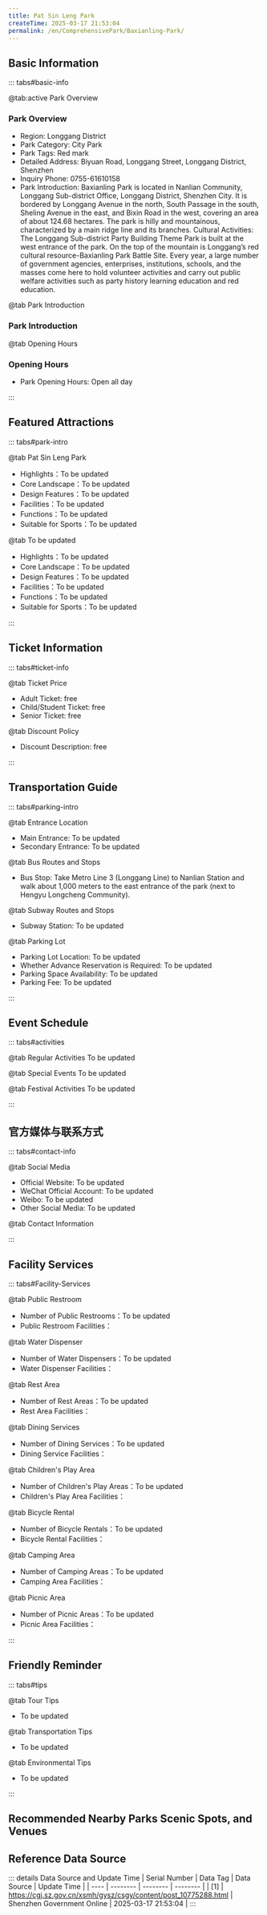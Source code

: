 ```yaml
---
title: Pat Sin Leng Park
createTime: 2025-03-17 21:53:04
permalink: /en/ComprehensivePark/Baxianling-Park/
---
```



<script setup>
import ImageSwiper from '/.vuepress/theme/components/ImageSwiper.vue'
// 轮播图数据
const swiperItems = [
    {
                link: 'https://cgj.sz.gov.cn/img/4/4005/4005962/10775288.jpg',
                title: 'Pat Sin Leng Park',
                description: '',
                author: 'Shenzhen Government Online',
                date: '2025/03/17'
                },
  {
                link: 'https://cgj.sz.gov.cn/img/4/4005/4005962/10775288.jpg',
                title: 'Pat Sin Leng Park',
                description: '',
                author: 'Shenzhen Government Online',
                date: '2025/03/17'
                }
]
// 配置项
const swiperConfig = {
  height: 500,
  showInfo: true
}
</script>
<!-- 轮播图组件 -->
<ImageSwiper :items="swiperItems" :config="swiperConfig" />



## Basic Information

::: tabs#basic-info

@tab:active Park Overview
### Park Overview
- Region: Longgang District
- Park Category: City Park
- Park Tags: Red mark
- Detailed Address: Biyuan Road, Longgang Street, Longgang District, Shenzhen
- Inquiry Phone: 0755-61610158
- Park Introduction: Baxianling Park is located in Nanlian Community, Longgang Sub-district Office, Longgang District, Shenzhen City. It is bordered by Longgang Avenue in the north, South Passage in the south, Sheling Avenue in the east, and Bixin Road in the west, covering an area of about 124.68 hectares. The park is hilly and mountainous, characterized by a main ridge line and its branches. Cultural Activities: The Longgang Sub-district Party Building Theme Park is built at the west entrance of the park. On the top of the mountain is Longgang’s red cultural resource-Baxianling Park Battle Site. Every year, a large number of government agencies, enterprises, institutions, schools, and the masses come here to hold volunteer activities and carry out public welfare activities such as party history learning education and red education.

@tab Park Introduction
### Park Introduction
@tab Opening Hours
### Opening Hours
- Park Opening Hours: Open all day

:::

## Featured Attractions

::: tabs#park-intro

@tab Pat Sin Leng Park
<ImageCard
image="https://cgj.sz.gov.cn/images/index20230710_1.png"
    title="Pat Sin Leng Park"
    description="There is a lawn area of about 10,000 square meters at the west entrance of the park, where more than 320 yellow bell trees are planted, and more than 500 royal purple bauhinia trees are planted at the east entrance. During the peak flowering period every year, it attracts a large number of citizens and tourists to enjoy the flowers and have picnics, which has become a major cultural landscape of the park. There is a 3.5-kilometer greenway in the park, with lush trees and clear air, which is a good place for nearby residents to relax and exercise."
    date=""
    author="Shenzhen Government Online"
/>


- Highlights：To be updated
- Core Landscape：To be updated
- Design Features：To be updated
- Facilities：To be updated
- Functions：To be updated
- Suitable for Sports：To be updated

@tab To be updated
<ImageCard
image="https://cgj.sz.gov.cn/images/index20230710_1.png"
    title="Pat Sin Leng Park"
    description="There is a lawn area of about 10,000 square meters at the west entrance of the park, where more than 320 yellow bell trees are planted, and more than 500 royal purple bauhinia trees are planted at the east entrance. During the peak flowering period every year, it attracts a large number of citizens and tourists to enjoy the flowers and have picnics, which has become a major cultural landscape of the park. There is a 3.5-kilometer greenway in the park, with lush trees and clear air, which is a good place for nearby residents to relax and exercise."
    date=""
    author="Shenzhen Government Online"
/>


- Highlights：To be updated
- Core Landscape：To be updated
- Design Features：To be updated
- Facilities：To be updated
- Functions：To be updated
- Suitable for Sports：To be updated

:::

## Ticket Information

::: tabs#ticket-info

@tab Ticket Price
- Adult Ticket: free
- Child/Student Ticket: free
- Senior Ticket: free

@tab Discount Policy
- Discount Description: free

:::

## Transportation Guide

::: tabs#parking-intro

@tab Entrance Location
- Main Entrance: To be updated
- Secondary Entrance: To be updated

@tab Bus Routes and Stops
- Bus Stop: Take Metro Line 3 (Longgang Line) to Nanlian Station and walk about 1,000 meters to the east entrance of the park (next to Hengyu Longcheng Community).

@tab Subway Routes and Stops
- Subway Station: To be updated

@tab Parking Lot
- Parking Lot Location: To be updated
- Whether Advance Reservation is Required: To be updated
- Parking Space Availability: To be updated
- Parking Fee: To be updated

:::

## Event Schedule

::: tabs#activities

@tab Regular Activities
To be updated

@tab Special Events
To be updated

@tab Festival Activities
To be updated

:::

## 官方媒体与联系方式

::: tabs#contact-info

@tab Social Media
- Official Website: To be updated
- WeChat Official Account: To be updated
- Weibo: To be updated
- Other Social Media: To be updated

@tab Contact Information

:::

## Facility Services

::: tabs#Facility-Services

@tab Public Restroom
- Number of Public Restrooms：To be updated
- Public Restroom Facilities：

@tab Water Dispenser
- Number of Water Dispensers：To be updated
- Water Dispenser Facilities：

@tab Rest Area
- Number of Rest Areas：To be updated
- Rest Area Facilities：

@tab Dining Services
- Number of Dining Services：To be updated
- Dining Service Facilities：

@tab Children's Play Area
- Number of Children's Play Areas：To be updated
- Children's Play Area Facilities：

@tab Bicycle Rental
- Number of Bicycle Rentals：To be updated
- Bicycle Rental Facilities：

@tab Camping Area
- Number of Camping Areas：To be updated
- Camping Area Facilities：

@tab Picnic Area
- Number of Picnic Areas：To be updated
- Picnic Area Facilities：

:::

## Friendly Reminder

::: tabs#tips

@tab Tour Tips
- To be updated

@tab Transportation Tips
- To be updated

@tab Environmental Tips
- To be updated

:::

## Recommended Nearby Parks Scenic Spots, and Venues

<CardGrid>
  <ImageCard
        image="https://cgj.sz.gov.cn/img/4/4005/4005963/10775289.png"
        title="Back Seaside Park"
        description="Houhaibin Park (Phase I) extends from Dongbin Road in the north to Gongye 7th Road in the south, adjacent to Houhaibin Road. It is a long and narrow strip park "
        href="/en/ComprehensivePark/Houhaibin Park"
        author="Shenzhen Government Online"
        date="2025/01/02"
      />
      <ImageCard
        image="https://cgj.sz.gov.cn/img/4/4005/4005963/10775289.png"
        title="Back Seaside Park"
        description="Houhaibin Park (Phase I) extends from Dongbin Road in the north to Gongye 7th Road in the south, adjacent to Houhaibin Road. It is a long and narrow strip park "
        href="/en/ComprehensivePark/Houhaibin Park"
        author="Shenzhen Government Online"
        date="2025/01/02"
      />
    </CardGrid>


## Reference Data Source

::: details Data Source and Update Time
| Serial Number | Data Tag | Data Source | Update Time |
| ---- | -------- | -------- | -------- |
| [1] | https://cgj.sz.gov.cn/xsmh/gysz/csgy/content/post_10775288.html | Shenzhen Government Online | 2025-03-17 21:53:04 |
:::

